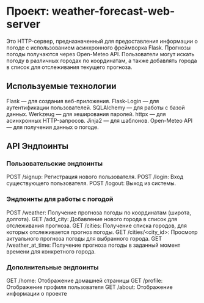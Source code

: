 ﻿# Проект: weather-forecast-web-server

Это HTTP-сервер, предназначенный для предоставления информации о погоде с использованием асинхронного фреймворка Flask. Прогнозы погоды получаются через Open-Meteo API. Пользователи могут искать погоду в различных городах по координатам, а также добавлять города в список для отслеживания текущего прогноза.

## Используемые технологии
Flask — для создания веб-приложения.
Flask-Login — для аутентификации пользователей.
SQLAlchemy — для работы с базой данных.
Werkzeug — для хеширования паролей.
httpx — для асинхронных HTTP-запросов.
Jinja2 — для шаблонов.
Open-Meteo API — для получения данных о погоде.

## API Эндпоинты
### Пользовательские эндпоинты
POST /signup: Регистрация нового пользователя.
POST /login: Вход существующего пользователя.
POST /logout: Выход из системы.

### Эндпоинты для работы с погодой
POST /weather: Получение прогноза погоды по координатам (широта, долгота).
GET /add_city: Добавление нового города в список для отслеживания прогноза.
GET /cities: Получение списка городов, для которых отслеживается прогноз погоды.
GET /cities/<city_id>: Просмотр актуального прогноза погоды для выбранного города.
GET /weather_at_time: Получение прогноза погоды в заданный момент времени для конкретного города.

### Дополнительные эндпоинты
GET /home: Отображение домашней страницы
GET /profile: Отображение профиля пользователя
GET /about: Отображение информации о проекте

